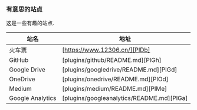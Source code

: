 ### 有意思的站点

这是一些有趣的站点.

| 站名 | 地址 |
| ------ | ------ |
| 火车票 | [https://www.12306.cn/][PlDb] |
| GitHub | [plugins/github/README.md][PlGh] |
| Google Drive | [plugins/googledrive/README.md][PlGd] |
| OneDrive | [plugins/onedrive/README.md][PlOd] |
| Medium | [plugins/medium/README.md][PlMe] |
| Google Analytics | [plugins/googleanalytics/README.md][PlGa] |